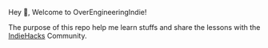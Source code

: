 Hey 👋, Welcome to OverEngineeringIndie!

The purpose of this repo help me learn stuffs and share the lessons with the [IndieHacks](https://indiehacks.link) Community. 


